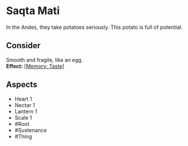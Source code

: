 # Saqta Mati
In the Andes, they take potatoes seriously. This potato is full of potential.
## Consider
Smooth and fragile, like an egg.<br>**Effect:** [[Memory: Taste](https://uadaf.theevilroot.xyz/rowenarium/element/mem.Taste)]
## Aspects
- Heart 1
- Nectar 1
- Lantern 1
- Scale 1
- #Root 
- #Sustenance 
- #Thing